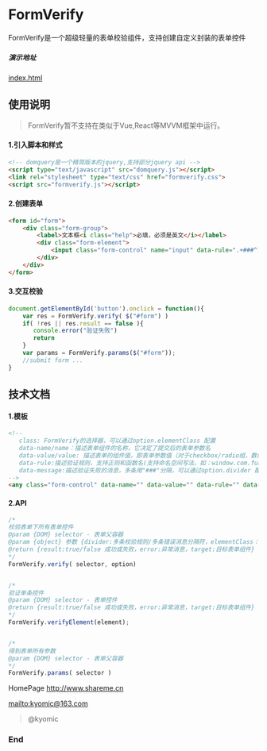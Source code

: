 # FormVerify

FormVerify是一个超级轻量的表单校验组件，支持创建自定义封装的表单控件

##### 演示地址
[index.html](https://kyomic.github.io/formverify/src/index.html "Editor.md")


## 使用说明
> FormVerify暂不支持在类似于Vue,React等MVVM框架中运行。

#### 1.引入脚本和样式

```html
<!-- domquery是一个精简版本的jquery,支持部分jquery api -->
<script type="text/javascript" src="domquery.js"></script>
<link rel="stylesheet" type="text/css" href="formverify.css">
<script src="formverify.js"></script>
```

#### 2.创建表单
```html
<form id="form">
    <div class="form-group">
        <label>文本框<i class="help">必填，必须是英文</i></label>
        <div class="form-element">
            <input class="form-control" name="input" data-rule=".+###^[a-zA-Z]+$" data-error="必填###只能填英文" />
        </div>
    </div>
</form>
```
#### 3.交互校验
```javascript
document.getElementById('button').onclick = function(){
    var res = FormVerify.verify( $("#form") )
    if( !res || res.result == false ){
       console.error("验证失败")
       return
    }
    var params = FormVerify.params($("#form"));
    //submit form ...
}
```
## 技术文档

#### 1.模板
```html
<!--
   class: FormVerify的选择器，可以通过option.elementClass 配置
   data-name/name：描述表单组件的名称，它决定了提交后的表单参数名
   data-value/value: 描述表单的组件值，即表单参数值（对于checkbox/radio组，数组类型用","分隔）
   data-rule:描述验证规则，支持正则和函数名(支持命名空间写法，如：window.com.func)，多条用"###"分隔，可以通过option.divider 配置
   data-message:描述验证失败的消息，多条用"###"分隔，可以通过option.divider 配置
-->
<any class="form-control" data-name="" data-value="" data-rule="" data-message="" ></any>
```

#### 2.API

```javascript
/*
校验表单下所有表单控件
@param {DOM} selector - 表单父容器
@param {object} 参数 {divider:多条校验规则/多条错误消息分隔符，elementClass：表单组件选择器 }
@return {result:true/false 成功或失败，error:异常消息，target:目标表单组件}  或 Boolean
*/
FormVerify.verify( selector, option)


/*
验证单条控件
@param {DOM} selector - 表单控件
@return {result:true/false 成功或失败，error:异常消息，target:目标表单组件}  或 Boolean
*/
FormVerify.verifyElement(element);


/*
得到表单所有参数
@param {DOM} selector - 表单父容器
*/
FormVerify.params( selector )
```


HomePage
<http://www.shareme.cn>

[mailto:kyomic@163.com](mailto:kyomic@163.com)
> @kyomic

### End